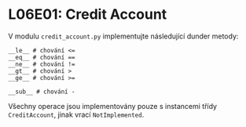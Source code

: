 # L06E01: Credit Account
V modulu `credit_account.py` implementujte následující dunder metody:

```
__le__ # chování <=
__eq__ # chování ==
__ne__ # chování !=
__gt__ # chování >
__ge__ # chování >=

__sub__ # chování -
```

Všechny operace jsou implementovány pouze s instancemi třídy `CreditAccount`, jinak vrací `NotImplemented`.